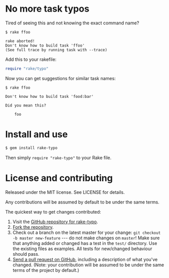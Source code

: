 # No more task typos

Tired of seeing this and not knowing the exact command name?

```
$ rake ffoo

rake aborted!
Don't know how to build task 'ffoo'
(See full trace by running task with --trace)
```

Add this to your rakefile:

```ruby
require "rake/typo"
```

Now you can get suggestions for similar task names:

```
$ rake ffoo

Don't know how to build task 'food:bar'

Did you mean this?

	foo
```

# Install and use

```bash
$ gem install rake-typo
```

Then simply `require "rake-typo"` to your Rake file.

# License and contributing

Released under the MIT license. See LICENSE for details.

Any contributions will be assumed by default to be under the same terms.

The quickest way to get changes contributed:

1. Visit the [GitHub repository for rake-typo](https://github.com/aprescott/rake-typo).
2. [Fork the repository](https://help.github.com/articles/fork-a-repo).
3. Check out a branch on the latest master for your change: `git checkout -b master new-feature` --- do not make changes on `master`! Make sure that anything added or changed has a test in the `test/` directory. Use the existing files as examples. All tests for new/changed behaviour should pass.
4. [Send a pull request on GitHub](https://help.github.com/articles/fork-a-repo), including a description of what you've changed. (Note: your contribution will be assumed to be under the same terms of the project by default.)
